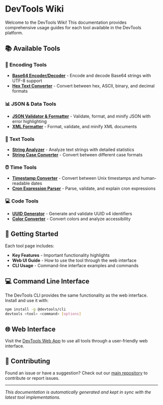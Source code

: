 # DevTools Wiki

Welcome to the DevTools Wiki! This documentation provides comprehensive usage guides for each tool available in the DevTools platform.

## 📚 Available Tools

### 🔐 Encoding Tools
- **[Base64 Encoder/Decoder](Base64-Encoder-Decoder.md)** - Encode and decode Base64 strings with UTF-8 support
- **[Hex Text Converter](Hex-Text-Converter.md)** - Convert between hex, ASCII, binary, and decimal formats

### 📊 JSON & Data Tools
- **[JSON Validator & Formatter](JSON-Validator-Formatter.md)** - Validate, format, and minify JSON with error highlighting
- **[XML Formatter](XML-Formatter.md)** - Format, validate, and minify XML documents

### 📝 Text Tools
- **[String Analyzer](String-Analyzer.md)** - Analyze text strings with detailed statistics
- **[String Case Converter](String-Case-Converter.md)** - Convert between different case formats

### ⏰ Time Tools
- **[Timestamp Converter](Timestamp-Converter.md)** - Convert between Unix timestamps and human-readable dates
- **[Cron Expression Parser](Cron-Expression-Parser.md)** - Parse, validate, and explain cron expressions

### 💻 Code Tools
- **[UUID Generator](UUID-Generator.md)** - Generate and validate UUID v4 identifiers
- **[Color Converter](Color-Converter.md)** - Convert colors and analyze accessibility

## 🚀 Getting Started

Each tool page includes:
- **Key Features** - Important functionality highlights
- **Web UI Guide** - How to use the tool through the web interface
- **CLI Usage** - Command-line interface examples and commands

## 💻 Command Line Interface

The DevTools CLI provides the same functionality as the web interface. Install and use it with:

```bash
npm install -g @devtools/cli
devtools <tool> <command> [options]
```

## 🌐 Web Interface

Visit the [DevTools Web App](https://tools.abhishekbansal.dev) to use all tools through a user-friendly web interface.

## 📖 Contributing

Found an issue or have a suggestion? Check out our [main repository](https://github.com/abhishekbansal/devtools) to contribute or report issues.

---

*This documentation is automatically generated and kept in sync with the latest tool implementations.*